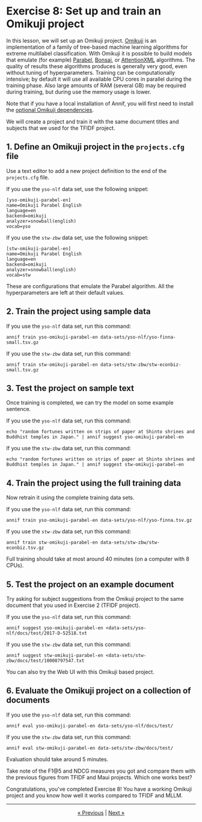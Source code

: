 # Exercise 8: Set up and train an Omikuji project

In this lesson, we will set up an Omikuji project.
[Omikuji](https://github.com/tomtung/omikuji) is an implementation of a family of tree-based machine learning algorithms for extreme multilabel classification. 
With Omikuji it is possible to build models that emulate (for example) [Parabel](https://doi.org/10.1145/3178876.3185998), [Bonsai](https://arxiv.org/abs/1904.08249), or [AttentionXML](https://arxiv.org/abs/1811.01727) algorithms. 
The quality of results these algorithms produces is generally very good, even without tuning of hyperparameters. Training can be computationally intensive; by default it will use all available CPU cores in parallel during the training phase. Also large amounts of RAM (several GB) may be required during training, but during use the memory usage is lower.

Note that if you have a local installation of Annif, you will first need to install the 
[optional Omikuji dependencies](https://github.com/NatLibFi/Annif/wiki/Optional-features-and-dependencies#omikuji-backend).

We will create a project and train it with the same document titles and
subjects that we used for the TFIDF project.

## 1. Define an Omikuji project in the `projects.cfg` file

Use a text editor to add a new project definition to the end of the
`projects.cfg` file. 

If you use the `yso-nlf` data set, use the following snippet:

    [yso-omikuji-parabel-en]
    name=Omikuji Parabel English
    language=en
    backend=omikuji
    analyzer=snowball(english)
    vocab=yso


If you use the `stw-zbw` data set, use the following snippet:

    [stw-omikuji-parabel-en]
    name=Omikuji Parabel English
    language=en
    backend=omikuji
    analyzer=snowball(english)
    vocab=stw


These are configurations that emulate the Parabel algorithm. All the hyperparameters are left at their default values.


## 2. Train the project using sample data

If you use the `yso-nlf` data set, run this command:

    annif train yso-omikuji-parabel-en data-sets/yso-nlf/yso-finna-small.tsv.gz

If you use the `stw-zbw` data set, run this command:

    annif train stw-omikuji-parabel-en data-sets/stw-zbw/stw-econbiz-small.tsv.gz

## 3. Test the project on sample text

Once training is completed, we can try the model on some example sentence.

If you use the `yso-nlf` data set, run this command:

    echo "random fortunes written on strips of paper at Shinto shrines and Buddhist temples in Japan." | annif suggest yso-omikuji-parabel-en

If you use the `stw-zbw` data set, run this command:

    echo "random fortunes written on strips of paper at Shinto shrines and Buddhist temples in Japan." | annif suggest stw-omikuji-parabel-en

## 4. Train the project using the full training data

Now retrain it using the complete training data sets.

If you use the `yso-nlf` data set, run this command:

    annif train yso-omikuji-parabel-en data-sets/yso-nlf/yso-finna.tsv.gz

If you use the `stw-zbw` data set, run this command:

    annif train stw-omikuji-parabel-en data-sets/stw-zbw/stw-econbiz.tsv.gz

Full training should take at most around 40 minutes (on a computer with 8 CPUs).

## 5. Test the project on an example document

Try asking for subject suggestions from the Omikuji project to the same
document that you used in Exercise 2 (TFIDF project).

If you use the `yso-nlf` data set, run this command:

    annif suggest yso-omikuji-parabel-en <data-sets/yso-nlf/docs/test/2017-D-52518.txt

If you use the `stw-zbw` data set, run this command:

    annif suggest stw-omikuji-parabel-en <data-sets/stw-zbw/docs/test/10008797547.txt

You can also try the Web UI with this Omikuji based project.

## 6. Evaluate the Omikuji project on a collection of documents

If you use the `yso-nlf` data set, run this command:

    annif eval yso-omikuji-parabel-en data-sets/yso-nlf/docs/test/

If you use the `stw-zbw` data set, run this command:

    annif eval stw-omikuji-parabel-en data-sets/stw-zbw/docs/test/

Evaluation should take around 5 minutes.

Take note of the F1@5 and NDCG measures you got and compare them with the
previous figures from TFIDF and Maui projects. Which one works best?

Congratulations, you've completed Exercise 8! You have a working Omikuji
project and you know how well it works compared to TFIDF and MLLM.


---

<p align="center">
<a href="/exercises/07_rest_api.md">« Previous</a> |
<a href="/exercises/09_hogwarts.md">Next »</a>
</p>
